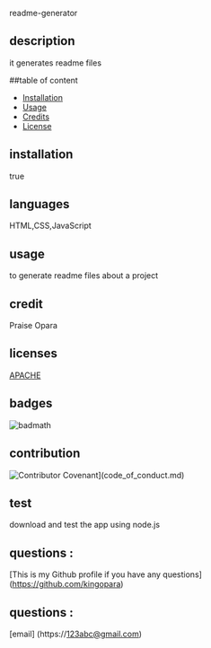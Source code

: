 
  readme-generator

  ## description
  it generates readme files

  ##table of content
  
  * [Installation](#installation)
  * [Usage](#usage)
  * [Credits](#credits)
  * [License](#license)

  ## installation
  true

  ## languages
  HTML,CSS,JavaScript

  ## usage
  to generate readme files about a project

  ## credit
  Praise Opara

  ## licenses
  [APACHE](http://www.apache.org/licenses/LICENSE-2.0)

  ## badges
  ![badmath](https://img.shields.io/github/languages/top/nielsenjared/badmath)

  ## contribution
  ![Contributor Covenant](https://img.shields.io/badge/Contributor%20Covenant-2.0-4baaaa.svg)](code_of_conduct.md)

  ## test
  download and test the app using node.js

  ## questions : 
  [This is my Github profile if you have any questions]
  (https://github.com/kingopara)
  ## questions : 
  [email]
  (https://123abc@gmail.com)

